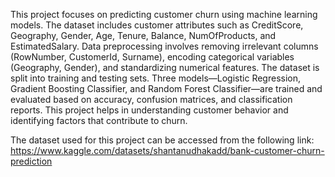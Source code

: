 This project focuses on predicting customer churn using machine learning models. The dataset includes customer attributes such as CreditScore, Geography, Gender, Age, Tenure, Balance, NumOfProducts, and EstimatedSalary. Data preprocessing involves removing irrelevant columns (RowNumber, CustomerId, Surname), encoding categorical variables (Geography, Gender), and standardizing numerical features. The dataset is split into training and testing sets. Three models—Logistic Regression, Gradient Boosting Classifier, and Random Forest Classifier—are trained and evaluated based on accuracy, confusion matrices, and classification reports. This project helps in understanding customer behavior and identifying factors that contribute to churn.

The dataset used for this project can be accessed from the following link:
https://www.kaggle.com/datasets/shantanudhakadd/bank-customer-churn-prediction
